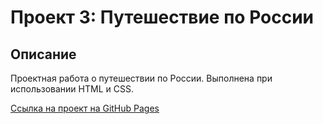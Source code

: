 # Проект 3: Путешествие по России
## Описание
Проектная работа о путешествии по России. Выполнена при использовании HTML и CSS.

[Ссылка на проект на GitHub Pages](https://www.yandex.ru)